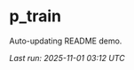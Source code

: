 # p_train

Auto-updating README demo.

<!--START_SECTION:status-->
_Last run: 2025-11-01 03:12 UTC_
<!--END_SECTION:status-->






































































































































































































































































































































































































































































































































































































































































































































































































































































































































































































































































































































































































































































































































































































































































































































































































































































































